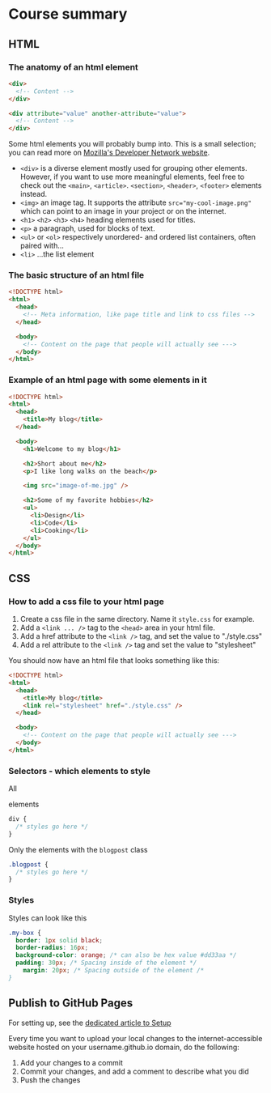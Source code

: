 # Course summary

<!-- ## Visual Studio Code editor -->

## HTML

### The anatomy of an html element

```html
<div>
  <!-- Content -->
</div>
```

```html
<div attribute="value" another-attribute="value">
  <!-- Content -->
</div>
```

Some html elements you will probably bump into. This is a small selection; you can read more on [Mozilla's Developer Network website](https://developer.mozilla.org/en-US/docs/Web/HTML/Element).

- `<div>` is a diverse element mostly used for grouping other elements. However, if you want to use more meaningful elements, feel free to check out the `<main>`, `<article>`. `<section>`, `<header>`, `<footer>` elements instead.
- `<img>` an image tag. It supports the attribute `src="my-cool-image.png"` which can point to an image in your project or on the internet.
- `<h1>` `<h2>` `<h3>` `<h4>` heading elements used for titles.
- `<p>` a paragraph, used for blocks of text.
- `<ul>` or `<ol>` respectively unordered- and ordered list containers, often paired with...
- `<li>` ...the list element

### The basic structure of an html file

```html
<!DOCTYPE html>
<html>
  <head>
    <!-- Meta information, like page title and link to css files -->
  </head>

  <body>
    <!-- Content on the page that people will actually see --->
  </body>
</html>
```

### Example of an html page with some elements in it

```html
<!DOCTYPE html>
<html>
  <head>
    <title>My blog</title>
  </head>

  <body>
    <h1>Welcome to my blog</h1>

    <h2>Short about me</h2>
    <p>I like long walks on the beach</p>

    <img src="image-of-me.jpg" />

    <h2>Some of my favorite hobbies</h2>
    <ul>
      <li>Design</li>
      <li>Code</li>
      <li>Cooking</li>
    </ul>
  </body>
</html>
```

## CSS

### How to add a css file to your html page

1. Create a css file in the same directory. Name it `style.css` for example.
2. Add a `<link ... />` tag to the `<head>` area in your html file.
3. Add a href attribute to the `<link />` tag, and set the value to "./style.css"
4. Add a rel attribute to the `<link />` tag and set the value to "stylesheet"

You should now have an html file that looks something like this:

```html
<!DOCTYPE html>
<html>
  <head>
    <title>My blog</title>
    <link rel="stylesheet" href="./style.css" />
  </head>

  <body>
    <!-- Content on the page that people will actually see --->
  </body>
</html>
```

### Selectors - which elements to style

All <div> elements

```css
div {
  /* styles go here */
}
```

Only the elements with the `blogpost` class

```css
.blogpost {
  /* styles go here */
}
```

### Styles

Styles can look like this

```css
.my-box {
  border: 1px solid black;
  border-radius: 16px;
  background-color: orange; /* can also be hex value #dd33aa */
  padding: 30px; /* Spacing inside of the element */
	margin: 20px; /* Spacing outside of the element /*
}
```

## Publish to GitHub Pages

For setting up, see the [dedicated article to Setup](setup.md)

Every time you want to upload your local changes to the internet-accessible website hosted on your username.github.io domain, do the following:

1. Add your changes to a commit
2. Commit your changes, and add a comment to describe what you did
3. Push the changes
